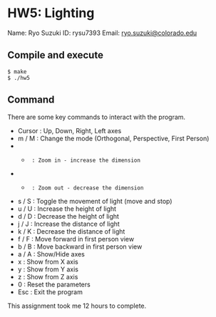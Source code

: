 # HW5: Lighting

Name:  Ryo Suzuki
ID:    rysu7393
Email: ryo.suzuki@colorado.edu


## Compile and execute
```
$ make
$ ./hw5
```

## Command

There are some key commands to interact with the program.

* Cursor : Up, Down, Right, Left axes
* m / M  : Change the mode (Orthogonal, Perspective, First Person)
* +      : Zoom in - increase the dimension
* -      : Zoom out - decrease the dimension
* s / S  : Toggle the movement of light (move and stop)
* u / U  : Increase the height of light
* d / D  : Decrease the height of light
* j / J  : Increase the distance of light
* k / K  : Decrease the distance of light
* f / F  : Move forward in first person view
* b / B  : Move backward in first person view
* a / A  : Show/Hide axes
* x      : Show from X axis
* y      : Show from Y axis
* z      : Show from Z axis
* 0      : Reset the parameters
* Esc    : Exit the program

This assignment took me 12 hours to complete.